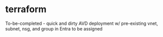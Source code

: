 # terraform
To-be-completed - quick and dirty AVD deployment w/ pre-existing vnet, subnet, nsg, and group in Entra to be assigned
